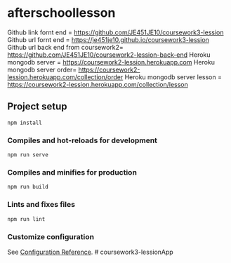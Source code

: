 # afterschoollesson
Github link fornt end = https://github.com/JE451JE10/coursework3-lession
Github url fornt end = https://je451je10.github.io/coursework3-lession
Github url back end from coursework2= https://github.com/JE451JE10/coursework2-lession-back-end
Heroku mongodb server = https://coursework2-lession.herokuapp.com
Heroku mongodb server order= https://coursework2-lession.herokuapp.com/collection/order
Heroku mongodb server lesson = https://coursework2-lession.herokuapp.com/collection/lesson

## Project setup
```
npm install
```

### Compiles and hot-reloads for development
```
npm run serve
```

### Compiles and minifies for production
```
npm run build
```

### Lints and fixes files
```
npm run lint
```

### Customize configuration
See [Configuration Reference](https://cli.vuejs.org/config/).
#   c o u r s e w o r k 3 - l e s s i o n A p p  
 